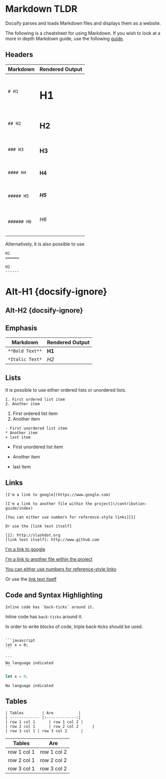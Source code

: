# Markdown TLDR

Docsify parses and loads Markdown files and displays them as a website.

The following is a cheatsheet for using Markdown. If you wish to look at a more in depth Markdown guide, use the following [guide](https://www.markdownguide.org/getting-started/).

## Headers

| Markdown | Rendered Output |
| ------- | ----------- |
| `# H1` | <h1>H1</h1> |
| `## H2` | <h2>H2</h2> |
| `### H3` | <h3>H3</h3> |
| `#### H4` | <h4>H4</h4> |
| `##### H5` | <h5>H5</h5> |
| `###### H6` | <h6>H6</h6> |

Alternatively, it is also possible to use

```
H1
======

H2
------
```

Alt-H1 {docsify-ignore}
======

Alt-H2 {docsify-ignore}
------

## Emphasis

| Markdown | Rendered Output |
| ------- | ----------- |
| `**Bold Text**` | <b>H1</b> |
| `*Italic Text*` | <i>H2</i> |

## Lists

It is possible to use either ordered lists or unordered lists.

```
1. First ordered list item
2. Another item
```

1. First ordered list item
2. Another item

```
- First unordered list item
* Another item
+ last item
```

- First unordered list item
* Another item
+ last item

## Links

```
[I'm a link to google](https://www.google.com)

[I'm a link to another file within the project](/contribution-guide/index)

[You can either use numbers for reference-style links][1]

Or use the [link text itself]

[1]: http://slashdot.org
[link text itself]: http://www.github.com
```

[I'm a link to google](https://www.google.com)

[I'm a link to another file within the project](/contribution-guide/index)

[You can either use numbers for reference-style links][1]

Or use the [link text itself]

[1]: http://www.github.com
[link text itself]: http://www.github.com

## Code and Syntax Highlighting

```
Inline code has `back-ticks` around it.
```
Inline code has `back-ticks` around it.

In order to write blocks of code, triple back-ticks should be used.

<pre><code>
```javascript
let x = 0;
```

```
No language indicated
```
</code></pre>

```javascript
let x = 0;
```

```
No language indicated
```

## Tables
```
| Tables        | Are           |
| ------------- |:-------------:|
| row 1 col 1      | row 1 col 2 |
| row 2 col 1      | row 2 col 2      | 
| row 3 col 1 | row 3 col 2      |
```

| Tables        | Are           | 
| ------------- |:-------------:| 
| row 1 col 1      | row 1 col 2 | 
| row 2 col 1      | row 2 col 2      |   
| row 3 col 1 | row 3 col 2      | 